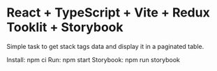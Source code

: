 # React + TypeScript + Vite + Redux Tooklit + Storybook

Simple task to get stack tags data and display it in a paginated table. 

Install: npm ci
Run: npm start
Storybook: npm run storybook
